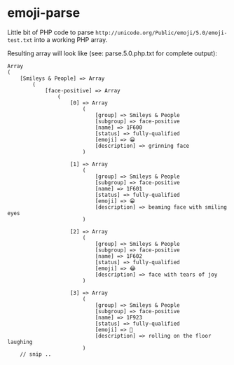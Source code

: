 # emoji-parse

Little bit of PHP code to parse `http://unicode.org/Public/emoji/5.0/emoji-test.txt` into a working PHP array. 

Resulting array will look like (see: parse.5.0.php.txt for complete output):

    Array
    (
        [Smileys & People] => Array
            (
                [face-positive] => Array
                    (
                        [0] => Array
                            (
                                [group] => Smileys & People
                                [subgroup] => face-positive
                                [name] => 1F600
                                [status] => fully-qualified
                                [emoji] => 😀
                                [description] => grinning face
                            )
    
                        [1] => Array
                            (
                                [group] => Smileys & People
                                [subgroup] => face-positive
                                [name] => 1F601
                                [status] => fully-qualified
                                [emoji] => 😁
                                [description] => beaming face with smiling eyes
                            )
    
                        [2] => Array
                            (
                                [group] => Smileys & People
                                [subgroup] => face-positive
                                [name] => 1F602
                                [status] => fully-qualified
                                [emoji] => 😂
                                [description] => face with tears of joy
                            )
    
                        [3] => Array
                            (
                                [group] => Smileys & People
                                [subgroup] => face-positive
                                [name] => 1F923
                                [status] => fully-qualified
                                [emoji] => 🤣
                                [description] => rolling on the floor laughing
                            )
        // snip ..
